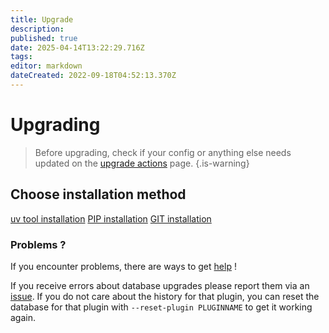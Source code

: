 ```yaml
---
title: Upgrade
description: 
published: true
date: 2025-04-14T13:22:29.716Z
tags: 
editor: markdown
dateCreated: 2022-09-18T04:52:13.370Z
---
```


# Upgrading

> Before upgrading, check if your config or anything else needs updated on the [upgrade actions](/UpgradeActions) page.
{.is-warning}

## Choose installation method

[uv tool installation](/InstallWizard/uv#updating)
[PIP installation](/Upgrade/Pip)
[GIT installation](/Upgrade/Git)


### Problems ?

If you encounter problems, there are ways to get [help](/NeedHelp) !

If you receive errors about database upgrades please report them via an [issue](https://github.com/Flexget/Flexget/issues). If you do not care about the history for that plugin, you can reset the database for that plugin with `--reset-plugin PLUGINNAME` to get it working again.
